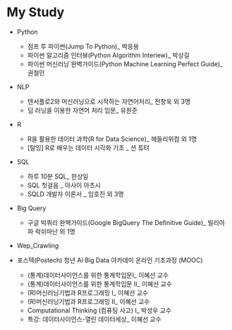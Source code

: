 # My Study

- Python
  + 점프 투 파이썬(Jump To Python)_ 박응용
  + 파이썬 알고리즘 인터뷰(Python Algorithm Interiew)_ 박상길
  + 파이썬 머신러닝 완벽가이드(Python Machine Learning Perfect Guide)_ 권철민 
  
- NLP
  + 텐서플로2와 머신러닝으로 시작하는 자연어처리_ 전창욱 외 3명
  + 딥 러닝을 이용한 자연어 처리 입문_ 유원준 
  
- R 
  + R을 활용한 데이터 과학(R for Data Science)_ 헤들리위컴 외 1명 
  + [탈잉] R로 배우는 데이터 시각화 기초 _ 션 튜텨
  
- SQL
  + 하루 10분 SQL_ 한상일
  + SQL 첫걸음 _ 아사이 아츠시
  + SQLD 개발자 이론서 _ 임호진 외 3명 
  
- Big Query
  + 구글 빅쿼리 완벽가이드(Google BigQuery The Definitive Guide)_ 빌리아파 락쉬마난 외 1명
  
- Wep_Crawling  

- 포스텍(Postech) 청년 AI·Big Data 아카데미 온라인 기초과정 (MOOC)
  + (통계)데이터사이언스를 위한 통계학입문Ⅰ_ 이혜선 교수
  + (통계)데이터사이언스를 위한 통계학입문 II_ 이혜선 교수
  + (R)머신러닝기법과 R프로그래밍 I_ 이혜선 교수
  + (R)머신러닝기법과 R프로그래밍 II_ 이혜선 교수
  + Computational Thinking (컴퓨팅 사고) Ⅰ_ 박성우 교수 
  + 특강: 데이터사이언스-열린 데이터세상_ 이혜선 교수 
